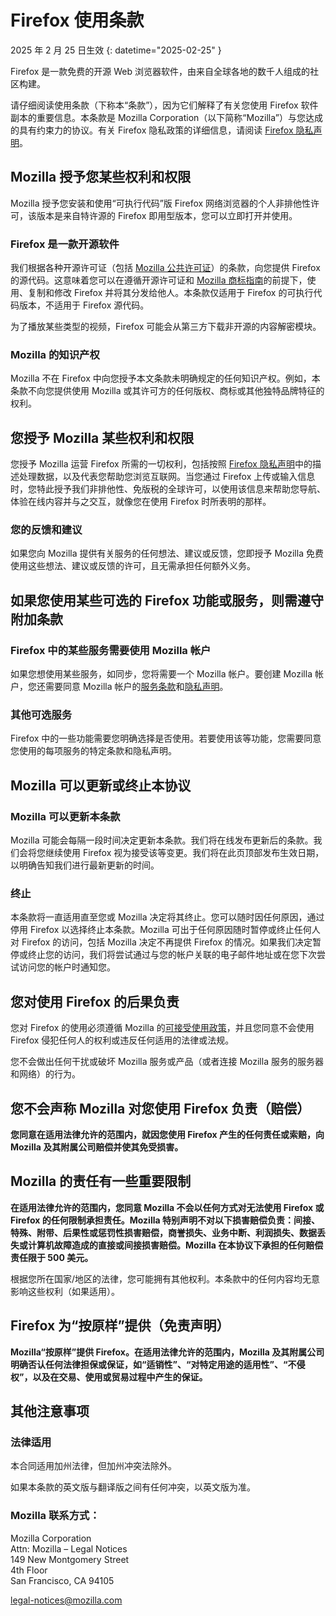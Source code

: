 ﻿# Firefox 使用条款

2025 年 2 月 25 日生效
{: datetime="2025-02-25" }

Firefox 是一款免费的开源 Web 浏览器软件，由来自全球各地的数千人组成的社区构建。

请仔细阅读使用条款（下称本“条款”），因为它们解释了有关您使用 Firefox 软件副本的重要信息。本条款是 Mozilla Corporation（以下简称“Mozilla”）与您达成的具有约束力的协议。有关 Firefox 隐私政策的详细信息，请阅读 [Firefox 隐私声明](https://www.mozilla.org/privacy/firefox/)。

## Mozilla 授予您某些权利和权限

Mozilla 授予您安装和使用“可执行代码”版 Firefox 网络浏览器的个人非排他性许可，该版本是来自特许源的 Firefox 即用型版本，您可以立即打开并使用。

### Firefox 是一款开源软件

我们根据各种开源许可证（包括 [Mozilla 公共许可证](https://www.mozilla.org/MPL/)）的条款，向您提供 Firefox 的源代码。这意味着您可以在遵循开源许可证和 [Mozilla 商标指南](https://www.mozilla.org/foundation/trademarks/policy/)的前提下，使用、复制和修改 Firefox 并将其分发给他人。本条款仅适用于 Firefox 的可执行代码版本，不适用于 Firefox 源代码。

为了播放某些类型的视频，Firefox 可能会从第三方下载非开源的内容解密模块。

### Mozilla 的知识产权

Mozilla 不在 Firefox 中向您授予本文条款未明确规定的任何知识产权。例如，本条款不向您提供使用 Mozilla 或其许可方的任何版权、商标或其他独特品牌特征的权利。

## 您授予 Mozilla 某些权利和权限

您授予 Mozilla 运营 Firefox 所需的一切权利，包括按照 [Firefox 隐私声明](https://www.mozilla.org/privacy/firefox/)中的描述处理数据，以及代表您帮助您浏览互联网。当您通过 Firefox 上传或输入信息时，您特此授予我们非排他性、免版税的全球许可，以使用该信息来帮助您导航、体验在线内容并与之交互，就像您在使用 Firefox 时所表明的那样。

### 您的反馈和建议

如果您向 Mozilla 提供有关服务的任何想法、建议或反馈，您即授予 Mozilla 免费使用这些想法、建议或反馈的许可，且无需承担任何额外义务。

## 如果您使用某些可选的 Firefox 功能或服务，则需遵守附加条款

### Firefox 中的某些服务需要使用 Mozilla 帐户

如果您想使用某些服务，如同步，您将需要一个 Mozilla 帐户。要创建 Mozilla 帐户，您还需要同意 Mozilla 帐户的[服务条款](https://www.mozilla.org/about/legal/terms/services/)和[隐私声明](https://www.mozilla.org/privacy/mozilla-accounts/)。

### 其他可选服务

Firefox 中的一些功能需要您明确选择是否使用。若要使用该等功能，您需要同意您使用的每项服务的特定条款和隐私声明。

## Mozilla 可以更新或终止本协议

### Mozilla 可以更新本条款

Mozilla 可能会每隔一段时间决定更新本条款。我们将在线发布更新后的条款。我们会将您继续使用 Firefox 视为接受该等变更。我们将在此页顶部发布生效日期，以明确告知我们进行最新更新的时间。

### 终止

本条款将一直适用直至您或 Mozilla 决定将其终止。您可以随时因任何原因，通过停用 Firefox 以选择终止本条款。Mozilla 可出于任何原因随时暂停或终止任何人对 Firefox 的访问，包括 Mozilla 决定不再提供 Firefox 的情况。如果我们决定暂停或终止您的访问，我们将尝试通过与您的帐户关联的电子邮件地址或在您下次尝试访问您的帐户时通知您。

## 您对使用 Firefox 的后果负责

您对 Firefox 的使用必须遵循 Mozilla 的[可接受使用政策](https://www.mozilla.org/about/legal/acceptable-use/)，并且您同意不会使用 Firefox 侵犯任何人的权利或违反任何适用的法律或法规。

您不会做出任何干扰或破坏 Mozilla 服务或产品（或者连接 Mozilla 服务的服务器和网络）的行为。

## 您不会声称 Mozilla 对您使用 Firefox 负责（赔偿）

**您同意在适用法律允许的范围内，就因您使用 Firefox 产生的任何责任或索赔，向 Mozilla 及其附属公司赔偿并使其免受损害。**

## Mozilla 的责任有一些重要限制

**在适用法律允许的范围内，您同意 Mozilla 不会以任何方式对无法使用 Firefox 或 Firefox 的任何限制承担责任。Mozilla 特别声明不对以下损害赔偿负责：间接、特殊、附带、后果性或惩罚性损害赔偿，商誉损失、业务中断、利润损失、数据丢失或计算机故障造成的直接或间接损害赔偿。Mozilla 在本协议下承担的任何赔偿责任限于 500 美元。**

根据您所在国家/地区的法律，您可能拥有其他权利。本条款中的任何内容均无意影响这些权利（如果适用）。

## Firefox 为“按原样”提供（免责声明）

**Mozilla“按原样”提供 Firefox。在适用法律允许的范围内，Mozilla 及其附属公司明确否认任何法律担保或保证，如“适销性”、“对特定用途的适用性”、“不侵权”，以及在交易、使用或贸易过程中产生的保证。**

## 其他注意事项

### 法律适用

本合同适用加州法律，但加州冲突法除外。

如果本条款的英文版与翻译版之间有任何冲突，以英文版为准。

### Mozilla 联系方式：

Mozilla Corporation <br>
Attn: Mozilla – Legal Notices <br>
149 New Montgomery Street <br>
4th Floor <br>
San Francisco, CA 94105

legal-notices@mozilla.com

